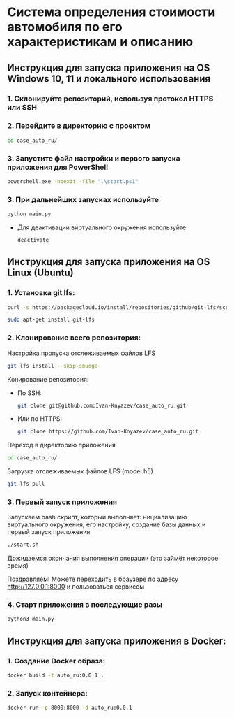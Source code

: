 # Система определения стоимости автомобиля по его характеристикам и описанию


## Инструкция для запуска приложения на OS Windows 10, 11 и локального использования

### 1. Склонируйте репозиторий, используя протокол HTTPS или SSH

### 2. Перейдите в директорию с проектом
```bash
cd case_auto_ru/
```

### 3. Запустите файл настройки и первого запуска приложения для PowerShell
```cmd
powershell.exe -noexit -file ".\start.ps1"
```

### 3. При дальнейших запусках используйте
```cmd
python main.py
```
- Для деактивации виртуального окружения используйте
  ```cmd
  deactivate
  ```



## Инструкция для запуска приложения на OS Linux (Ubuntu)

### 1. Установка git lfs:

```bash
curl -s https://packagecloud.io/install/repositories/github/git-lfs/script.deb.sh | sudo bash
```
```bash
sudo apt-get install git-lfs
```


### 2. Клонирование всего репозитория:

Настройка пропуска отслеживаемых файлов LFS 
```bash
git lfs install --skip-smudge
```

Конирование репозитория:

- По SSH:
  ```bash
  git clone git@github.com:Ivan-Knyazev/case_auto_ru.git
  ```

- Или по HTTPS:
  ```bash
  git clone https://github.com/Ivan-Knyazev/case_auto_ru.git
  ```

Переход в директорию приложения
```bash
cd case_auto_ru/
```

Загрузка отслеживаемых файлов LFS (model.h5)
```bash
git lfs pull
```


### 3. Первый запуск приложения
Запускаем bash скрипт, который выполняет: нициализацию виртуального окружения, его настройку, создание базы данных и первый запуск приложения

<!--```bash
chmod +x start.sh
```-->

```bash
./start.sh
```
Дожидаемся окончания выполнения операции (это займёт некоторое время)

Поздравляем!
Можете переходить в браузере по [адресу](http://127.0.0.1:8000 "localhost:8000") http://127.0.0.1:8000 и пользоваться сервисом


### 4. Старт приложения в последующие разы

```bash
python3 main.py
```



## Инструкция для запуска приложения в Docker:

### 1. Создание Docker образа:

```bash
docker build -t auto_ru:0.0.1 .
```

<!-- ```bash
docker build --platform=linux/amd64 -t auto_ru:0.0.1 .
``` -->


### 2. Запуск контейнера:

```bash
docker run -p 8000:8000 -d auto_ru:0.0.1
```
